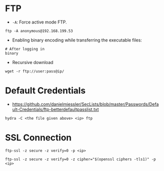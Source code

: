 # FTP

- `-A`: Force active mode FTP.
```
ftp -A anonymous@192.168.199.53
```

- Enabling binary encoding while transferring the executable files:
```
# After logging in
binary
```

- Recursive download
```
wget -r ftp://user:pass@ip/
```

# Default Credentials
- https://github.com/danielmiessler/SecLists/blob/master/Passwords/Default-Credentials/ftp-betterdefaultpasslist.txt
```
hydra -C <the file given above> <ip> ftp
```

# SSL Connection
```
ftp-ssl -z secure -z verify=0 -p <ip>
```
```
ftp-ssl -z secure -z verify=0 -z cipher="$(openssl ciphers -tls1)" -p <ip>
```
